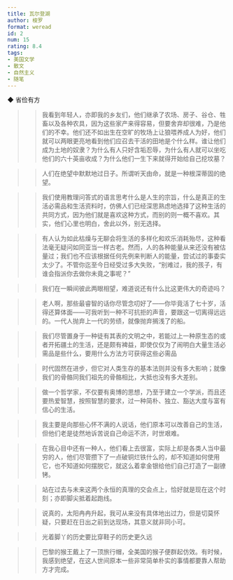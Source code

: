 ```yaml
---
title: 瓦尔登湖
author: 梭罗
format: weread
id: 2
num: 15
rating: 8.4
tags:
- 美国文学
- 散文
- 自然主义
- 随笔
---
```


◆ 省俭有方

>> 我看到年轻人，亦即我的乡友们，他们继承了农场、房子、谷仓、牲畜以及各种农具，因为这些家产来得容易，但要舍弃却很难，乃是他们的不幸。他们还不如出生在空旷的牧场上让狼喂养成人为好，他们就可以两眼更亮地看到他们应召去干活的田地是个什么样。谁让他们成为土地的奴隶？为什么有人只好含垢忍辱，为什么有人就可以坐吃他们的六十英亩收成？为什么他们一生下来就得开始给自己挖坟墓？

>> 人们在绝望中默默地过日子。所谓听天由命，就是一种根深蒂固的绝望。

>> 我们使用教理问答式的语言思考什么是人生的宗旨，什么是真正的生活必需品和生活资料时，仿佛人们已经深思熟虑地选择了这种生活的共同方式，因为他们就是喜欢这种方式，而别的则一概不喜欢。其实，他们心里也明白，舍此以外，别无选择。

>> 有人认为如此枯燥与无聊会将生活的多样化和欢乐消耗殆尽，这种看法毫无疑问如同亚当一样古老。然而，人的各种能量从来还没有被估量过；我们也不应该根据任何先例来判断人的能量，尝试过的事委实太少了。不管你迄至今日经受过多大失败，“别难过，我的孩子，有谁会指派你去做你未竟之事呢？”

>> 我们在一瞬间彼此两眼相望，难道说还有什么比这更伟大的奇迹吗？

>> 老人啊，那些最睿智的话你尽管念叨好了——你毕竟活了七十岁，活得还算体面——可我听到一种不可抗拒的声音，要跟这一切离得远远的。一代人抛弃上一代的劳绩，就像抛弃搁浅了的船。

>> 我们尽管置身于一种徒有其表的文明之中，若能过上一种原生态的或者开拓疆土的生活，还是颇有裨益，即使仅仅为了闹明白大量生活必需品是些什么，要用什么方法方可获得这些必需品

>> 时代固然在进步，但它对人类生存的基本法则并没有多大影响；就像我们的骨骼同我们祖先的骨骼相比，大抵也没有多大差别。

>> 做一个哲学家，不仅要有奥博的思想，乃至于建立一个学派，而且还要热爱智慧，按照智慧的要求，过一种简朴、独立、豁达大度与富有信心的生活。

>> 我主要是向那些心怀不满的人说话，他们原本可以改善自己的生活，但他们老是徒然地诉苦说自己命运不济，时世艰难。

>> 在我心目中还有一种人，他们看上去很富，实际上却是各类人当中最穷的人，他们尽管攒下了一点破铜烂铁什么的，却不知道如何使用它，也不知道如何摆脱它，就这么着拿金银给他们自己打造了一副镣铐。

>> 站在过去与未来这两个永恒的真理的交会点上，恰好就是现在这个时刻；亦即脚尖抵着起跑线。

>> 说真的，太阳冉冉升起，我可从来没有具体地出过力，但是切莫怀疑，只要赶在日出之前到达现场，其意义就非同小可。

>> 光着脚丫的历史要比穿鞋子的历史更久远

>> 巴黎的猴王戴上了一顶旅行帽，全美国的猴子便群起仿效。有时候，我感到绝望，在这人世间原本一些非常简单朴实的事情都要靠人帮助方才完成。

